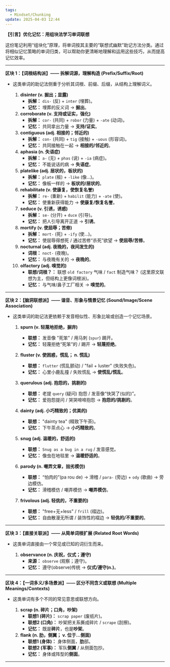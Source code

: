 ```yaml
---
tags:
  - Mindset/Chunking
update: 2025-04-03 12:44
---
```


**【引言】优化记忆：用组块法学习单词联想**

这份笔记利用“组块化”原理，将单词按其主要的“联想式幽默”助记方法分类。通过将相似记忆策略的单词归类，可以帮助你更清晰地理解和运用这些技巧，从而提高记忆效率。

---

**区块 1：【词根结构派】—— 拆解词源，理解构造 (Prefix/Suffix/Root)**

- 这类单词的助记法侧重于分析其词根、前缀、后缀，从结构上理解词义。

  1. **disinter (v. 掘出；显露)**
     - **拆解：** `dis-` (反) + `inter` (埋葬)。
     - **记忆：** 埋葬的反义词 -> **掘出**。
  2. **corroborate (v. 支持或证实，强化)**
     - **拆解：** `cor-` (共同) + `robor` (力量) + `-ate` (动词)。
     - **记忆：** 共同拿出力量 -> **支持/证实**。
  3. **contiguous (adj. 相接的；邻近的)**
     - **拆解：** `con-` (共同) + `tig` (接触) + `-uous` (形容词)。
     - **记忆：** 共同接触在一起 -> **相接的/邻近的**。
  4. **aphasia (n. 失语症)**
     - **拆解：** `a-` (无) + `phas` (说) + `-ia` (病症)。
     - **记忆：** 不能说话的病 -> **失语症**。
  5. **platelike (adj. 层状的，板状的)**
     - **拆解：** `plate` (板) + `-like` (像…)。
     - **记忆：** 像板一样的 -> **板状的/层状的**。
  6. **rehabilitate (v. 使康复，使恢复名誉)**
     - **拆解：** `re-` (重新) + `habilit` (能力) + `-ate` (使)。
     - **记忆：** 使重新获得能力 -> **使康复/恢复名誉**。
  7. **seduce (v. 引诱，诱惑)**
     - **拆解：** `se-` (分开) + `duce` (引导)。
     - **记忆：** 把人引导离开正道 -> **引诱**。
  8. **mortify (v. 使屈辱；苦修)**
     - **拆解：** `mort-` (死) + `-ify` (使...)。
     - **记忆：** 使屈辱得想死 / 通过苦修“杀死”欲望 -> **使屈辱/苦修**。
  9. **nocturnal (adj. 夜晚的，夜间发生的)**
     - **词根：** `noct-` (夜晚)。
     - **记忆：** 与夜晚有关的 -> **夜晚的**。
  10. **olfactory (adj. 嗅觉的)**
      - **联想/词根？：** 联想 `old factory` 气味 / `fact` 制造气味？ (这里原文联想为主，但结构上更像词根派)。
      - **记忆：** 与气味/鼻子工厂相关 -> **嗅觉的**。

---

**区块 2：【脑洞联想派】—— 谐音、形象与情景记忆 (Sound/Image/Scene Association)**

- 这类单词的助记法更依赖于发音相似性、形象比喻或创造一个记忆场景。

  1. **spurn (v. 轻蔑地拒绝，摒弃)**
     - **联想：** 发音像 "死笨" / 用马刺 (`spur`) 踢开。
     - **记忆：** 轻蔑拒绝“死笨”的 / 踢开 -> **轻蔑拒绝**。

  2. **fluster (v. 使困惑，慌乱； n. 慌乱)**
     - **联想：** `flutter` (慌乱颤动) / "fail + luster" (失败失色)。
     - **记忆：** 心里小鹿乱撞 / 失败慌乱 -> **使慌乱/慌乱**。

  3. **querulous (adj. 抱怨的，挑剔的)**
     - **联想：** 老提 `query` (疑问) 抱怨 / 发音像“快哭了(似的)”。
     - **记忆：** 爱抱怨提问 / 哭哭啼啼抱怨 -> **抱怨的/挑剔的**。

  4. **dainty (adj. 小巧精致的；优美的)**
     - **联想：** "dainty tea" (精致下午茶)。
     - **记忆：** 下午茶点心 -> **小巧精致的**。

  5. **snug (adj. 温暖的，舒适的)**
     - **联想：** `Snug as a bug in a rug` / 发音感觉。
     - **记忆：** 像虫在地毯里 -> **温暖舒适的**。

  6. **parody (n. 嘲弄文章，拙劣模仿)**
     - **联想：** “怕肉的”(pa rou de) -> 滑稽 / `para-` (旁边) + `ody` (歌曲) -> 旁边模仿。
     - **记忆：** 滑稽模仿 / 嘲弄模仿 -> **嘲弄模仿**。

  7. **frivolous (adj. 轻佻的，不重要的)**
     - **联想：** "free+无+less" / `frill` (褶边)。
     - **记忆：** 自由散漫无所谓 / 装饰性的褶边 -> **轻佻的/不重要的**。

---

**区块 3：【直接关联派】—— 从简单词根扩展 (Related Root Words)**

- 这类单词直接由一个常见或已知的词衍生而来。

  1. **observance (n. 庆祝，仪式；遵守)**
     - **来源：** `observe` (观察；遵守)。
     - **记忆：** 遵守(observe)传统 -> **仪式/遵守(n.)**。

---

**区块 4：【一词多义/多场景派】—— 区分不同含义或联想 (Multiple Meanings/Contexts)**

- 这类单词有多个不同的常见意思或联想方向。

  1. **scrap (n. 碎片；口角，吵架)**
     - **联想1 (碎片)：** `scrap paper` (废纸片)。
     - **联想2 (口角)：** 吵架把关系撕成碎片 / `scrape` (刮擦)。
     - **记忆：** 既是**碎片**，也是**吵架**。
  2. **flank (n. 肋，侧翼； v. 位于…侧面)**
     - **联想1 (身体)：** 身体侧面，**肋**部。
     - **联想2 (军事)：** 军队**侧翼** / 从侧面包抄。
     - **记忆：** 身体或阵型的**侧面**。

---
